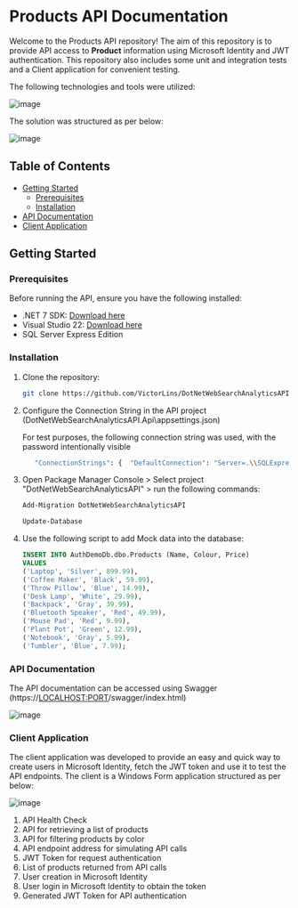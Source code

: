 # Products API Documentation

Welcome to the Products API repository!
The aim of this repository is to provide API access to **Product** information using Microsoft Identity and JWT authentication.
This repository also includes some unit and integration tests and a Client application for convenient testing.

The following technologies and tools were utilized:

![image](https://github.com/VictorLins/DotNetWebSearchAnalyticsAPI/assets/15841201/8338ccec-1948-4aec-abf5-0f56cf8a25ca)


The solution was structured as per below:

![image](https://github.com/VictorLins/DotNetWebSearchAnalyticsAPI/assets/15841201/cdbdd3c2-7eea-4bcc-8b51-033bc4e2829c)


## Table of Contents

- [Getting Started](#getting-started)
  - [Prerequisites](#prerequisites)
  - [Installation](#installation)
- [API Documentation](#APIDocumentation)
- [Client Application](#clientApp)

## Getting Started

### Prerequisites

Before running the API, ensure you have the following installed:

- .NET 7 SDK: [Download here](https://dotnet.microsoft.com/en-us/download/dotnet/7.0)
- Visual Studio 22: [Download here](https://visualstudio.microsoft.com/vs/)
- SQL Server Express Edition

### Installation

1. Clone the repository:

   ```bash
   git clone https://github.com/VictorLins/DotNetWebSearchAnalyticsAPI.git
   ```

2. Configure the Connection String in the API project (DotNetWebSearchAnalyticsAPI.Api\appsettings.json)

   For test purposes, the following connection string was used, with the password intentionally visible

   ```bash
      "ConnectionStrings": {  "DefaultConnection": "Server=.\\SQLExpress;Database=AuthDemoDb;User Id=sa;Password=Password123;MultipleActiveResultSets=True;TrustServerCertificate=True;"},
   ```
   
4. Open Package Manager Console > Select project "DotNetWebSearchAnalyticsAPI" > run the following commands: 
   ```bash
   Add-Migration DotNetWebSearchAnalyticsAPI
   ```
   ```bash
   Update-Database
   ```

5. Use the following script to add Mock data into the database:
   ```sql
   INSERT INTO AuthDemoDb.dbo.Products (Name, Colour, Price)
   VALUES
   ('Laptop', 'Silver', 899.99),
   ('Coffee Maker', 'Black', 59.99),
   ('Throw Pillow', 'Blue', 14.99),
   ('Desk Lamp', 'White', 29.99),
   ('Backpack', 'Gray', 39.99),
   ('Bluetooth Speaker', 'Red', 49.99),
   ('Mouse Pad', 'Red', 9.99),
   ('Plant Pot', 'Green', 12.99),
   ('Notebook', 'Gray', 5.99),
   ('Tumbler', 'Blue', 7.99);
   ```
   
### API Documentation
The API documentation can be accessed using Swagger (https://<LOCALHOST:PORT>/swagger/index.html) 

![image](https://github.com/VictorLins/DotNetWebSearchAnalyticsAPI/assets/15841201/ffe9727f-fbfa-40fc-af82-1d44e4cd604e)

### Client Application
The client application was developed to provide an easy and quick way to create users in Microsoft Identity, fetch the JWT token and use it to test the API endpoints.
The client is a Windows Form application structured as per below:

![image](https://github.com/VictorLins/DotNetWebSearchAnalyticsAPI/assets/15841201/e77019f8-3957-40a4-88ed-baf0f4538e06)

1. API Health Check
2. API for retrieving a list of products
3. API for filtering products by color
4. API endpoint address for simulating API calls
5. JWT Token for request authentication
6. List of products returned from API calls
7. User creation in Microsoft Identity
8. User login in Microsoft Identity to obtain the token
9. Generated JWT Token for API authentication
